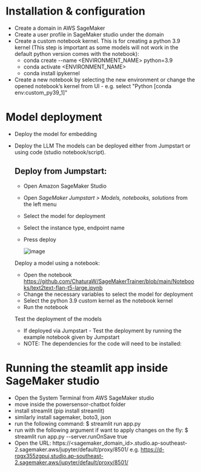 # Installation & configuration

- Create a domain in AWS SageMaker
- Create a user profile in SageMaker studio under the domain
- Create a custom notebook kernel. This is for creating a python 3.9 kernel (This step is important as some models will not work in the default python version comes with the notebook):
  - conda create --name <ENVIRONMENT_NAME> python=3.9
  - conda activate <ENVIRONMENT_NAME>
  - conda install ipykernel
- Create a new notebook by selecting the new environment or change the opened notebook’s kernel from UI - e.g. select "Python [conda env:custom_py39_1]"


# Model deployment

- Deploy the model for embedding  
- Deploy the LLM
  The models can be deployed either from Jumpstart or using code (studio notebook/script).

  ## Deploy from Jumpstart:
  - Open Amazon SageMaker Studio
  - Open *SageMaker Jumpstart > Models, notebooks, solutions* from the left menu
  - Select the model for deployment
  - Select the instance type, endpoint name
  - Press deploy
    
    ![image](https://github.com/ChaturaW/SageMakerTrainer/assets/35030369/af042c66-2c13-4044-891a-667d99d214d1)

  
  Deploy a model using a notebook:
  - Open the notebook https://github.com/ChaturaW/SageMakerTrainer/blob/main/Notebooks/text2text-flan-t5-large.ipynb
  - Change the necessary variables to select the model for deployment
  - Select the python 3.9 custom kernel as the notebook kernel
  - Run the notebook
  
  Test the deployment of the models
  - If deployed via Jumpstart - Test the deployment by running the example notebook given by Jumpstart 
  - NOTE: The dependencies for the code will need to be installed:
    


# Running the steamlit app inside SageMaker studio
- Open the System Terminal from AWS SageMaker studio
- move inside the powersensor-chatbot folder
- install streamlit (pip install streamlit)
- similarly install sagemaker, boto3, json
- run the following command: $ streamlit run app.py 
- run with the following argument if want to apply changes on the fly:  $ streamlit run app.py --server.runOnSave true
- Open the URL: https://<sagemaker_domain_id>.studio.ap-southeast-2.sagemaker.aws/jupyter/default/proxy/8501/ e.g. https://d-rqgx355zgpuj.studio.ap-southeast-2.sagemaker.aws/jupyter/default/proxy/8501/
